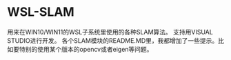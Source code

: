 # WSL-SLAM
用来在WIN10/WIN11的WSL子系统里使用的各种SLAM算法。
支持用VISUAL STUDIO进行开发。 
各个SLAM模块的README.MD里，我都增加了一些提示。比如要特别的使用某个版本的opencv或者eigen等问题。

